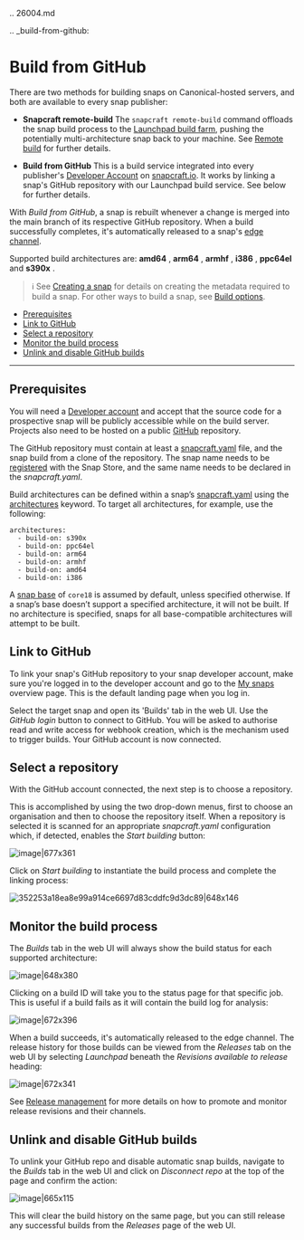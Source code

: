 .. 26004.md

.. _build-from-github:

# Build from GitHub

There are two methods for building snaps on Canonical-hosted servers, and both are available to every snap publisher:

- **Snapcraft remote-build**
  The `snapcraft remote-build` command offloads the snap build process to the [Launchpad build farm](https://launchpad.net/builders), pushing the potentially multi-architecture snap back to your machine. See  [Remote build](/t/remote-build/14400) for further details.

- **Build from GitHub**
This is a build service integrated into every publisher's [Developer Account](/t/create-a-developer-account/6760) on [snapcraft.io](https://snapcraft.io/). It works by linking a snap's GitHub repository with our Launchpad build service. See below for further details.

With _Build from GitHub_, a snap is rebuilt whenever a change is merged into the main branch of its respective GitHub repository. When a build successfully completes, it's automatically released to a snap's [edge channel](/t/channels/551#heading--risk-levels).

Supported build architectures are: **amd64** , **arm64** , **armhf** , **i386** , **ppc64el** and **s390x** .

> ℹ See [Creating a snap](/t/creating-a-snap/6799) for details on creating the metadata required to build a snap. For other ways to build a snap, see [Build options](/t/build-options/14250).


- [Prerequisites](#heading--prerequisites)
- [Link to GitHub](#heading--github)
- [Select a repository](#heading--repo)
- [Monitor the build process](#heading--monitor)
- [Unlink and disable GitHub builds](#heading--unlink)

---

<h2 id='heading--prerequisites'>Prerequisites</h2>

You will need a [Developer account](/t/create-a-developer-account/6760) and accept that the source code for a prospective snap will be publicly accessible while on the build server. Projects also need to be hosted on a public [GitHub](https://github.com/) repository.

The GitHub repository must contain at least a [snapcraft.yaml](/t/the-snapcraft-format/8337) file, and the snap build from a clone of the repository. The snap name needs to be [registered](/t/registering-your-app-name/6793) with the Snap Store, and the same name needs to be declared in the _snapcraft.yaml_.

Build architectures can be defined within a snap’s [snapcraft.yaml](https://forum.snapcraft.io/t/the-snapcraft-format/8337) using the [architectures](https://forum.snapcraft.io/t/architectures/4972/) keyword. To target all architectures, for example, use the following:

```
architectures:
  - build-on: s390x
  - build-on: ppc64el
  - build-on: arm64
  - build-on: armhf
  - build-on: amd64
  - build-on: i386
```

A [snap base](/t/base-snaps/11198) of `core18` is assumed by default, unless specified otherwise. If a snap’s base doesn’t support a specified architecture, it will not be built. If no architecture is specified, snaps for all base-compatible architectures will attempt to be built.

<h2 id='heading--github'>Link to GitHub</h2>

To link your snap's GitHub repository to your snap developer account, make sure you're logged in to the developer account and go to the [My snaps](https://snapcraft.io/snaps) overview page. This is the default landing page when you log in.

Select the target snap and open its 'Builds' tab in the web UI. Use the  _GitHub login_ button to connect to GitHub. You will be asked to authorise read and write access for webhook creation, which is the mechanism used to trigger builds. Your GitHub account is now connected.

<h2 id='heading--repo'>Select a repository</h2>

With the GitHub account connected, the next step is to choose a repository.

This is accomplished by using the two drop-down menus, first to choose an organisation and then to choose the repository itself. When a repository is selected it is scanned for an appropriate _snapcraft.yaml_ configuration which, if detected, enables the _Start building_ button:

![image|677x361](https://forum-snapcraft-io.s3.dualstack.us-east-1.amazonaws.com/original/2X/b/bfc72bc1a38e19de984786d4163d27afc852fb49.png)

Click on _Start building_ to instantiate the build process and complete the linking process:

![352253a18ea8e99a914ce6697d83cddfc9d3dc89|648x146](https://forum-snapcraft-io.s3.dualstack.us-east-1.amazonaws.com/original/2X/a/adcfaf6fb18ef99655535c31875f2a980e8a9ec5.png)

<h2 id='heading--monitor'>Monitor the build process</h2>

The _Builds_ tab in the web UI will always show the build status for each supported architecture:

![image|648x380](https://forum-snapcraft-io.s3.dualstack.us-east-1.amazonaws.com/original/2X/e/e1274b75d1d4f61af27c4a4ad1a11d94b19fb27c.png)

Clicking on a build ID will take you to the status page for that specific job. This is useful if a build fails as it will contain the build log for analysis:

![image|672x396](https://forum-snapcraft-io.s3.dualstack.us-east-1.amazonaws.com/original/2X/e/e961a00115dee7d1f5a45c5b6e8be25920df079b.png)

When a build succeeds, it's automatically released to the edge channel. The release history for those builds can be viewed from the _Releases_ tab on the web UI by selecting _Launchpad_ beneath the _Revisions available to release_ heading:

![image|672x341](https://forum-snapcraft-io.s3.dualstack.us-east-1.amazonaws.com/original/2X/3/330e0d32ed9fb1496246f2db38548c417274e214.png)

See [Release management](/t/release-management/12442) for more details on how to promote and monitor release revisions and their channels.

<h2 id='heading--unlink'>Unlink and disable GitHub builds</h2>

To unlink your GitHub repo and disable automatic snap builds, navigate to the _Builds_ tab in the web UI and click on _Disconnect repo_ at the top of the page and confirm the action:

![image|665x115](https://forum-snapcraft-io.s3.dualstack.us-east-1.amazonaws.com/original/2X/f/f6af192ff385ad69a25d235f5386806a967997e1.png)

This will clear the build history on the same page, but you can still release any successful builds from the _Releases_ page of the web UI.